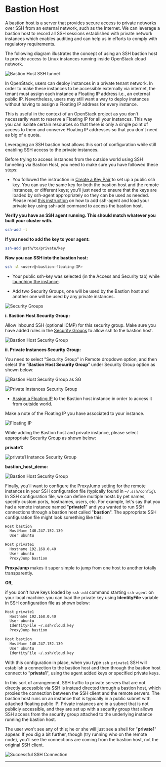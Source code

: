 # Bastion Host

A bastion host is a server that provides secure access to private networks over
SSH from an external network, such as the Internet. We can leverage a bastion
host to record all SSH sessions established with private network instances
which enables auditing and can help us in efforts to comply with regulatory requirements.

The following diagram illustrates the concept of using an SSH bastion host to
provide access to Linux instances running inside OpenStack cloud network.

![Bastion Host SSH tunnel](images/bastion_host_ssh_tunnel.png)

In OpenStack, users can deploy instances in a private tenant network. In order
to make these instances to be accessible externally via internet, the tenant
must assign each instance a Floating IP address i.e., an external public IP.
Nevertheless, users may still want a way to deploy instances without having to
assign a Floating IP address for every instance.

This is useful in the context of an OpenStack project as you don't necessarily
want to reserve a Floating IP for all your instances. This way you can isolate
certain resources so that there is only a single point of access to them and
conserve Floating IP addresses so that you don't need as big of a quota.

Leveraging an SSH bastion host allows this sort of configuration while still
enabling SSH access to the private instances.

Before trying to access instances from the outside world using SSH tunneling
via Bastion Host, you need to make sure you have followed these steps:

- You followed the instruction in [Create a Key Pair](../../access-and-security/create-a-key-pair.md)
to set up a public ssh key. You can use the same key for both the bastion
host and the remote instances, or different keys; you'll just need to ensure
that the keys are loaded by ssh-agent appropriately so they can be used as
needed. Please read [this instruction](../../access-and-security/create-a-key-pair.md#adding-your-ssh-key-to-the-ssh-agent)
on how to add ssh-agent and load your private key using ssh-add command to
access the bastion host.

**Verify you have an SSH agent running. This should match whatever you built
your cluster with.**

```sh
ssh-add -l
```

**If you need to add the key to your agent:**

```sh
ssh-add path/to/private/key
```

**Now you can SSH into the bastion host:**

```sh
ssh -A <user>@<bastion-floating-IP>
```

- Your public ssh-key was selected (in the Access and Security tab) while
[launching the instance](../launch-a-VM.md).

- Add two Security Groups, one will be used by the Bastion host and another one
will be used by any private instances.

![Security Groups](images/security_groups.png)

**i. Bastion Host Security Group:**

Allow inbound SSH (optional ICMP) for this security group. Make sure you have
added rules in the [Security Groups](../../access-and-security/security-groups/
) to allow ssh to the bastion host.

![Bastion Host Security Group](images/bastion_host_security_group.png)

**ii. Private Instances Security Group:**

You need to select "Security Group" in Remote dropdown option, and
then select the "**Bastion Host Security Group**" under Security
Group option as shown below:

![Bastion Host Security Group as SG](images/select_bastion_sg_as_remote.png)

![Private Instances Security Group](images/private_instances_sg.png)

- [Assign a Floating IP](../assign-a-floating-IP.md)
to the Bastion host instance in order to access it from outside world.

Make a note of the Floating IP you have associated to your instance.

![Floating IP](images/floating_ip.png)

While adding the Bastion host and private instance, please select appropriate
Security Group as shown below:

**private1:**

![private1 Instance Security Group](images/private1_sg.png)

**bastion_host_demo:**

![Bastion Host Security Group](images/bastion_host_demo_sg.png)

Finally, you'll want to configure the ProxyJump setting for the remote
instances in your SSH configuration file (typically found in `~/.ssh/config`).
In SSH configuration file, we can define multiple hosts by pet names, specify
custom ports, hostnames, users, etc. For example, let's say that you had a
remote instance named "**private1**" and you wanted to run SSH connections
through a bastion host called "**bastion**". The appropriate SSH configuration
file might look something like this:

```sh
Host bastion
  HostName 140.247.152.139
  User ubuntu

Host private1
  Hostname 192.168.0.40
  User ubuntu
  ProxyJump bastion
```

**ProxyJump** makes it super simple to jump from one host to another totally transparently.

**OR,**

if you don't have keys loaded by `ssh-add` command starting `ssh-agent` on your
local machine. you can load the private key using **IdentityFile** variable in
SSH configuration file as shown below:

```sh
Host private1
  Hostname 192.168.0.40
  User ubuntu
  IdentityFile ~/.ssh/cloud.key
  ProxyJump bastion

Host bastion
  HostName 140.247.152.139
  User ubuntu
  IdentityFile ~/.ssh/cloud.key
```

With this configuration in place, when you type `ssh private1` SSH will
establish a connection to the bastion host and then through the bastion host
connect to "**private1**", using the agent added keys or specified private keys.

In this sort of arrangement, SSH traffic to private servers that are not
directly accessible via SSH is instead directed through a bastion host, which
proxies the connection between the SSH client and the remote servers. The
bastion host runs on an instance that is typically in a public subnet with
attached floating public IP. Private instances are in a subnet that is not
publicly accessible, and they are set up with a security group that allows SSH
access from the security group attached to the underlying instance running the
bastion host.

The user won't see any of this; he or she will just see a shell for
"**private1**" appear. If you dig a bit further, though (try running who on the
remote node), you'll see the connections are coming from the bastion host, not
the original SSH client.

![Successful SSH Connection](images/ssh_connection_successful.png)

---
